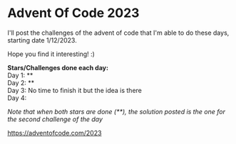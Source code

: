 # Advent Of Code 2023

I'll post the challenges of the advent of code that I'm able to do these days, starting date 1/12/2023.

Hope you find it interesting! :)

**Stars/Challenges done each day:**\
Day 1: **\
Day 2: **\
Day 3: No time to finish it but the idea is there\
Day 4:

*Note that when both stars are done (**), the solution posted is the one for the second challenge of the day*


https://adventofcode.com/2023
